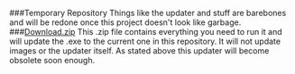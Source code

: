 ###Temporary Repository
Things like the updater and stuff are barebones and will be redone once this project doesn't look like garbage.
###[Download.zip](https://github.com/thebetioplane/OsuReplayEditorV2/raw/master/Download/Download.zip)
This .zip file contains everything you need to run it and will update the .exe to the current one in this repository. It will not update images or the updater itself. As stated above this updater will become obsolete soon enough.
